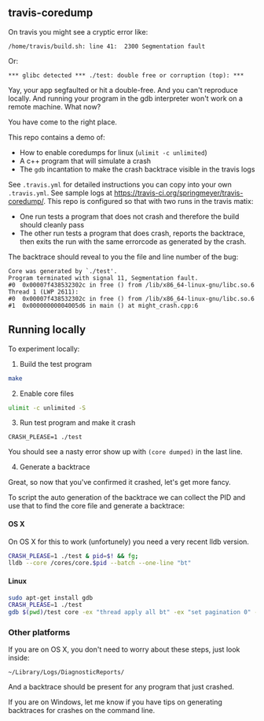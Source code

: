 ## travis-coredump

On travis you might see a cryptic error like:

    /home/travis/build.sh: line 41:  2300 Segmentation fault

Or:

    *** glibc detected *** ./test: double free or corruption (top): ***

Yay, your app segfaulted or hit a double-free. And you can't reproduce locally. And running your program in the gdb interpreter won't work on a remote machine. What now?

You have come to the right place.

This repo contains a demo of:

 - How to enable coredumps for linux (`ulimit -c unlimited`)
 - A c++ program that will simulate a crash
 - The `gdb` incantation to make the crash backtrace visible in the travis logs

See `.travis.yml` for detailed instructions you can copy into your own `.travis.yml`. See sample logs at <https://travis-ci.org/springmeyer/travis-coredump/>. This repo is configured so that with two runs in the travis matix:

  - One run tests a program that does not crash and therefore the build should cleanly pass
  - The other run tests a program that does crash, reports the backtrace, then exits the run with the same errorcode as generated by the crash.

The backtrace should reveal to you the file and line number of the bug:

```
Core was generated by `./test'.
Program terminated with signal 11, Segmentation fault.
#0  0x00007f438532302c in free () from /lib/x86_64-linux-gnu/libc.so.6
Thread 1 (LWP 2611):
#0  0x00007f438532302c in free () from /lib/x86_64-linux-gnu/libc.so.6
#1  0x00000000004005d6 in main () at might_crash.cpp:6
```

## Running locally

To experiment locally:

1) Build the test program

```sh
make
```

2) Enable core files

```sh
ulimit -c unlimited -S
```

3) Run test program and make it crash

```
CRASH_PLEASE=1 ./test
```

You should see a nasty error show up with `(core dumped)` in the last line.

4) Generate a backtrace

Great, so now that you've confirmed it crashed, let's get more fancy.

To script the auto generation of the backtrace we can collect the PID and use that to find the core file and generate a backtrace:


#### OS X

On OS X for this to work (unfortunely) you need a very recent lldb version.
```sh
CRASH_PLEASE=1 ./test & pid=$! && fg;
lldb --core /cores/core.$pid --batch --one-line "bt"
```

#### Linux

```sh
sudo apt-get install gdb
CRASH_PLEASE=1 ./test
gdb $(pwd)/test core -ex "thread apply all bt" -ex "set pagination 0" -batch
```


### Other platforms

If you are on OS X, you don't need to worry about these steps, just look inside:

    ~/Library/Logs/DiagnosticReports/

And a backtrace should be present for any program that just crashed.

If you are on Windows, let me know if you have tips on generating backtraces for crashes on the command line.